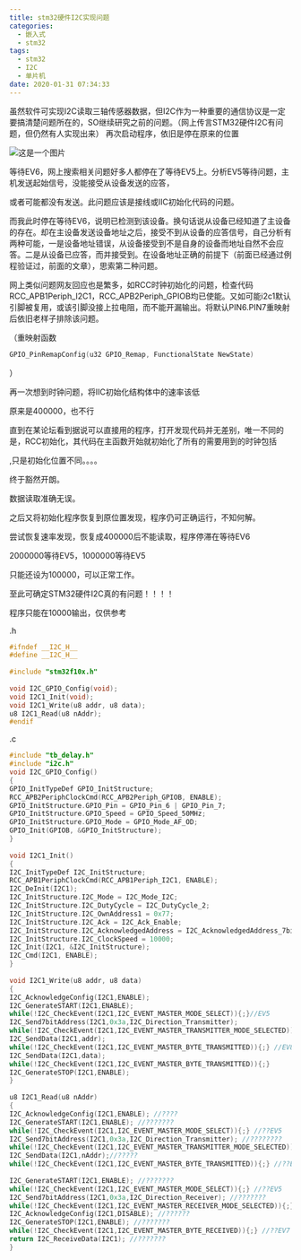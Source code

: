 ```yaml
---
title: stm32硬件I2C实现问题
categories:
  - 嵌入式
  - stm32
tags:
  - stm32
  - I2C
  - 单片机
date: 2020-01-31 07:34:33
---
```

虽然软件可实现I2C读取三轴传感器数据，但I2C作为一种重要的通信协议是一定要搞清楚问题所在的，SO继续研究之前的问题。（网上传言STM32硬件I2C有问题，但仍然有人实现出来）
再次启动程序，依旧是停在原来的位置
<!-- more -->
![这是一个图片](https://img-blog.csdn.net/20180814174512882?watermark/2/text/aHR0cHM6Ly9ibG9nLmNzZG4ubmV0L3FxXzQxMjgxNjAx/font/5a6L5L2T/fontsize/400/fill/I0JBQkFCMA==/dissolve/70)

等待EV6，网上搜索相关问题好多人都停在了等待EV5上。分析EV5等待问题，主机发送起始信号，没能接受从设备发送的应答，

或者可能都没有发送。此问题应该是接线或IIC初始化代码的问题。

而我此时停在等待EV6，说明已检测到该设备。换句话说从设备已经知道了主设备的存在。却在主设备发送设备地址之后，接受不到从设备的应答信号，自己分析有两种可能，一是设备地址错误，从设备接受到不是自身的设备而地址自然不会应答。二是从设备已应答，而并接受到。在设备地址正确的前提下（前面已经通过例程验证过，前面的文章），思索第二种问题。

网上类似问题网友回应也是繁多，如RCC时钟初始化的问题，检查代码RCC_APB1Periph_I2C1，RCC_APB2Periph_GPIOB均已使能。又如可能i2c1默认引脚被复用，或该引脚没接上拉电阻，而不能开漏输出。将默认PIN6.PIN7重映射后依旧老样子排除该问题。

（重映射函数

```c
GPIO_PinRemapConfig(u32 GPIO_Remap, FunctionalState NewState)
```

）

再一次想到时钟问题，将IIC初始化结构体中的速率该低

原来是400000，也不行

直到在某论坛看到据说可以直接用的程序，打开发现代码并无差别，唯一不同的是，RCC初始化，其代码在主函数开始就初始化了所有的需要用到的时钟包括

,只是初始化位置不同。。。。

终于豁然开朗。

数据读取准确无误。

之后又将初始化程序恢复到原位置发现，程序仍可正确运行，不知何解。

尝试恢复速率发现，恢复成400000后不能读取，程序停滞在等待EV6

2000000等待EV5，1000000等待EV5

只能还设为100000，可以正常工作。

至此可确定STM32硬件I2C真的有问题！！！！

程序只能在10000输出，仅供参考

.h

```c
#ifndef __I2C_H__
#define __I2C_H__
 
#include "stm32f10x.h"
 
void I2C_GPIO_Config(void);
void I2C1_Init(void);
void I2C1_Write(u8 addr, u8 data);
u8 I2C1_Read(u8 nAddr);
#endif
```

.c

```c
#include "tb_delay.h"
#include "i2c.h"
void I2C_GPIO_Config()
{
GPIO_InitTypeDef GPIO_InitStructure;
RCC_APB2PeriphClockCmd(RCC_APB2Periph_GPIOB, ENABLE);
GPIO_InitStructure.GPIO_Pin = GPIO_Pin_6 | GPIO_Pin_7;
GPIO_InitStructure.GPIO_Speed = GPIO_Speed_50MHz;
GPIO_InitStructure.GPIO_Mode = GPIO_Mode_AF_OD;
GPIO_Init(GPIOB, &GPIO_InitStructure);
}
 
void I2C1_Init()
{
I2C_InitTypeDef I2C_InitStructure;
RCC_APB1PeriphClockCmd(RCC_APB1Periph_I2C1, ENABLE);
I2C_DeInit(I2C1);
I2C_InitStructure.I2C_Mode = I2C_Mode_I2C;
I2C_InitStructure.I2C_DutyCycle = I2C_DutyCycle_2;
I2C_InitStructure.I2C_OwnAddress1 = 0x77;
I2C_InitStructure.I2C_Ack = I2C_Ack_Enable;
I2C_InitStructure.I2C_AcknowledgedAddress = I2C_AcknowledgedAddress_7bit;
I2C_InitStructure.I2C_ClockSpeed = 10000;
I2C_Init(I2C1, &I2C_InitStructure);
I2C_Cmd(I2C1, ENABLE);
}
 
void I2C1_Write(u8 addr, u8 data)
{
I2C_AcknowledgeConfig(I2C1,ENABLE); 
I2C_GenerateSTART(I2C1,ENABLE); 
while(!I2C_CheckEvent(I2C1,I2C_EVENT_MASTER_MODE_SELECT)){;}//EV5
I2C_Send7bitAddress(I2C1,0x3a,I2C_Direction_Transmitter); 
while(!I2C_CheckEvent(I2C1,I2C_EVENT_MASTER_TRANSMITTER_MODE_SELECTED)){;} //EV6
I2C_SendData(I2C1,addr); 
while(!I2C_CheckEvent(I2C1,I2C_EVENT_MASTER_BYTE_TRANSMITTED)){;} //EV8
I2C_SendData(I2C1,data);
while(!I2C_CheckEvent(I2C1,I2C_EVENT_MASTER_BYTE_TRANSMITTED)){;} 
I2C_GenerateSTOP(I2C1,ENABLE); 
}
 
u8 I2C1_Read(u8 nAddr)
{
I2C_AcknowledgeConfig(I2C1,ENABLE); //????
I2C_GenerateSTART(I2C1,ENABLE); //???????
while(!I2C_CheckEvent(I2C1,I2C_EVENT_MASTER_MODE_SELECT)){;} //??EV5
I2C_Send7bitAddress(I2C1,0x3a,I2C_Direction_Transmitter); //????????
while(!I2C_CheckEvent(I2C1,I2C_EVENT_MASTER_TRANSMITTER_MODE_SELECTED)){;}//??EV6
I2C_SendData(I2C1,nAddr);//?????
while(!I2C_CheckEvent(I2C1,I2C_EVENT_MASTER_BYTE_TRANSMITTED)){;} //??EV8
 
I2C_GenerateSTART(I2C1,ENABLE); //???????
while(!I2C_CheckEvent(I2C1,I2C_EVENT_MASTER_MODE_SELECT)){;} //??EV5
I2C_Send7bitAddress(I2C1,0x3a,I2C_Direction_Receiver); //???????
while(!I2C_CheckEvent(I2C1,I2C_EVENT_MASTER_RECEIVER_MODE_SELECTED)){;} //??EV6
I2C_AcknowledgeConfig(I2C1,DISABLE); //??????
I2C_GenerateSTOP(I2C1,ENABLE); //???????
while(!I2C_CheckEvent(I2C1,I2C_EVENT_MASTER_BYTE_RECEIVED)){;} //??EV7
return I2C_ReceiveData(I2C1); //???????
}
```